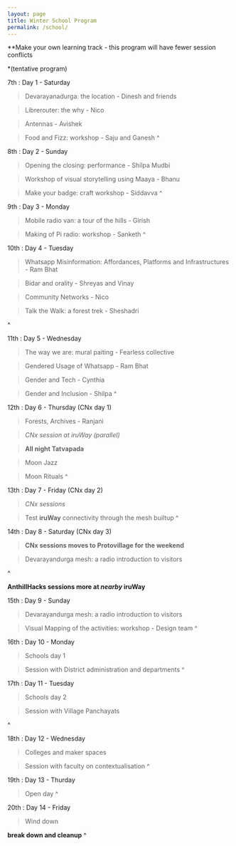 ```yaml
---
layout: page
title: Winter School Program
permalink: /school/
---
```


**Make your own learning track - this program will have fewer session conflicts

*(tentative program)

7th
: Day 1 - Saturday

> Devarayanadurga: the location - Dinesh and friends

> Librerouter: the why - Nico

> Antennas - Avishek

> Food and Fizz: workshop - Saju and Ganesh
^


8th
: Day 2 - Sunday

> Opening the closing: performance - Shilpa Mudbi

> Workshop of visual storytelling using Maaya - Bhanu

> Make your badge: craft workshop - Siddavva
^

9th 
: Day 3 - Monday

> Mobile radio van: a tour of the hills - Girish 

> Making of Pi radio: workshop - Sanketh
^


10th 
: Day 4 - Tuesday

> Whatsapp Misinformation: Affordances, Platforms and Infrastructures - Ram Bhat

> Bidar and orality - Shreyas and Vinay

> Community Networks - Nico

> Talk the Walk: a forest trek - Sheshadri

^


11th 
: Day 5 - Wednesday

> The way we are: mural paiting - Fearless collective

> Gendered Usage of Whatsapp - Ram Bhat

> Gender and Tech - Cynthia

> Gender and Inclusion - Shilpa
^


12th
: Day 6 - Thursday (CNx day 1)

> Forests, Archives - Ranjani

> *CNx session at iruWay (parallel)*

> **All night Tatvapada**

> Moon Jazz

> Moon Rituals
^

13th
: Day 7 - Friday (CNx day 2)

> *CNx sessions*

> Test **iruWay** connectivity through the mesh builtup
^

14th
: Day 8 - Saturday (CNx day 3)

> **CNx sessions moves to Protovillage for the weekend**

> Devarayandurga mesh: a radio introduction to visitors

^

**AnthillHacks sessions more at *nearby* iruWay**

15th
: Day 9 - Sunday

> Devarayandurga mesh: a radio introduction to visitors

> Visual Mapping of the activities: workshop - Design team
^

16th
: Day 10 - Monday

> Schools day 1

> Session with District administration and departments 
^

17th
: Day 11 - Tuesday

> Schools day 2

> Session with Village Panchayats 

^

18th
: Day 12 - Wednesday

> Colleges and maker spaces

> Session with faculty on contextualisation
^

19th
: Day 13 - Thurday

> Open day
^

20th
: Day 14 - Friday

> Wind down

**break down and cleanup**
^
